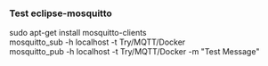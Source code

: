 ### Test eclipse-mosquitto
sudo apt-get install mosquitto-clients  
mosquitto_sub -h localhost -t Try/MQTT/Docker  
mosquitto_pub -h localhost -t Try/MQTT/Docker -m "Test Message"  



